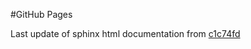 #GitHub Pages

Last update of sphinx html documentation from [c1c74fd](https://github.com/rhwhite/numeric_2022/tree/c1c74fd6ef063b09d5ffb9f7013dc217cc9c17f9)
